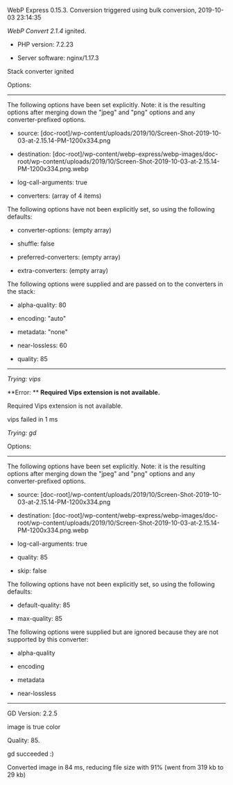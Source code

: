 WebP Express 0.15.3. Conversion triggered using bulk conversion, 2019-10-03 23:14:35

*WebP Convert 2.1.4*  ignited.
- PHP version: 7.2.23
- Server software: nginx/1.17.3

Stack converter ignited

Options:
------------
The following options have been set explicitly. Note: it is the resulting options after merging down the "jpeg" and "png" options and any converter-prefixed options.
- source: [doc-root]/wp-content/uploads/2019/10/Screen-Shot-2019-10-03-at-2.15.14-PM-1200x334.png
- destination: [doc-root]/wp-content/webp-express/webp-images/doc-root/wp-content/uploads/2019/10/Screen-Shot-2019-10-03-at-2.15.14-PM-1200x334.png.webp
- log-call-arguments: true
- converters: (array of 4 items)

The following options have not been explicitly set, so using the following defaults:
- converter-options: (empty array)
- shuffle: false
- preferred-converters: (empty array)
- extra-converters: (empty array)

The following options were supplied and are passed on to the converters in the stack:
- alpha-quality: 80
- encoding: "auto"
- metadata: "none"
- near-lossless: 60
- quality: 85
------------


*Trying: vips* 

**Error: ** **Required Vips extension is not available.** 
Required Vips extension is not available.
vips failed in 1 ms

*Trying: gd* 

Options:
------------
The following options have been set explicitly. Note: it is the resulting options after merging down the "jpeg" and "png" options and any converter-prefixed options.
- source: [doc-root]/wp-content/uploads/2019/10/Screen-Shot-2019-10-03-at-2.15.14-PM-1200x334.png
- destination: [doc-root]/wp-content/webp-express/webp-images/doc-root/wp-content/uploads/2019/10/Screen-Shot-2019-10-03-at-2.15.14-PM-1200x334.png.webp
- log-call-arguments: true
- quality: 85
- skip: false

The following options have not been explicitly set, so using the following defaults:
- default-quality: 85
- max-quality: 85

The following options were supplied but are ignored because they are not supported by this converter:
- alpha-quality
- encoding
- metadata
- near-lossless
------------

GD Version: 2.2.5
image is true color
Quality: 85. 
gd succeeded :)

Converted image in 84 ms, reducing file size with 91% (went from 319 kb to 29 kb)
